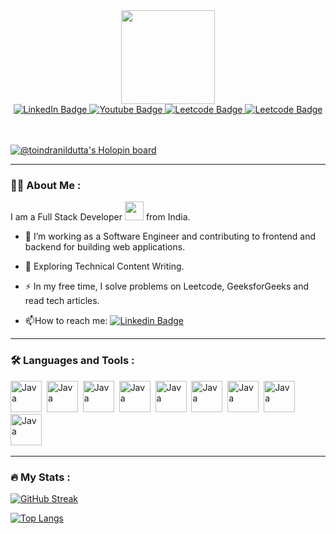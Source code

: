 <div id="header" align="center">
  <img src="https://media.giphy.com/media/v1.Y2lkPTc5MGI3NjExOHV2dWp0ZHN6OTR5cmZyMjJ2Mnhzb3RhbHBvNWg4cGlvbDh6MGtzNCZlcD12MV9pbnRlcm5hbF9naWZfYnlfaWQmY3Q9cw/zWrrk0oYjwkHDIq8T5/giphy.gif" width="150"/>
</div>

<div id="badges" align="center">
  <a href="www.linkedin.com/in/indranil-dutta-developer/">
    <img src="https://img.shields.io/badge/LinkedIn-blue?style=for-the-badge&logo=linkedin&logoColor=white" alt="LinkedIn Badge"/>
  </a>
  <a href="https://www.youtube.com/channel/UClfnfEBCxp5wKfN6aF-fKUg">
    <img src="https://img.shields.io/badge/YouTube-red?style=for-the-badge&logo=youtube&logoColor=white" alt="Youtube Badge"/>
  </a>
  <a href="https://leetcode.com/toindranildutta/">
    <img src="https://img.shields.io/badge/Leetcode-orange?style=for-the-badge&logo=leetcode&logoColor=white" alt="Leetcode Badge"/>
  </a>
  <a href="mailto:toindranildutta@gmail.com/">
    <img src="https://img.shields.io/badge/Gmail-green?style=for-the-badge&logo=gmail&logoColor=white" alt="Leetcode Badge"/>
  </a>
</div>

<br>
<br>


[![@toindranildutta's Holopin board](https://holopin.me/toindranildutta)](https://holopin.io/@toindranildutta)

<!--<div align="center">
  <img src="https://media.giphy.com/media/v1.Y2lkPTc5MGI3NjExMGRweGZmNThreTNubjEydm4zeWVoM3A1aWpwNWloenpkc24ycnFhdiZlcD12MV9pbnRlcm5hbF9naWZfYnlfaWQmY3Q9Zw/SWoSkN6DxTszqIKEqv/giphy.gif" width="600" height="400"/>
</div>-->

---

### :woman_technologist: About Me :
I am a Full Stack Developer <img src="https://media.giphy.com/media/WUlplcMpOCEmTGBtBW/giphy.gif" width="30"> from India.
- :telescope: I’m working as a Software Engineer and contributing to frontend and backend for building web applications.

- :seedling: Exploring Technical Content Writing.

- :zap: In my free time, I solve problems on Leetcode, GeeksforGeeks and read tech articles.

- :mailbox:How to reach me: [![Linkedin Badge](https://img.shields.io/badge/-indranil-blue?style=flat&logo=Linkedin&logoColor=white)](https://www.linkedin.com/in/indranil-dutta-developer/)

---
### :hammer_and_wrench: Languages and Tools :

 <img src="https://cdn.iconscout.com/icon/free/png-512/free-react-226053.png?f=avif&w=256" title="Java" alt="Java" width="50" height="50"/>&nbsp;
  <img src="https://cdn.iconscout.com/icon/free/png-512/free-java-60-1174953.png?f=avif&w=256" title="Java" alt="Java" width="50" height="50"/>&nbsp;
   <img src="https://cdn.iconscout.com/icon/free/png-512/free-spring-16-283031.png?f=avif&w=256" title="Java" alt="Java" width="50" height="50"/>&nbsp;
  <img src="https://cdn.iconscout.com/icon/free/png-512/free-mysql-21-1174941.png?f=avif&w=256" title="Java" alt="Java" width="50" height="50"/>&nbsp;
   <img src="https://cdn.iconscout.com/icon/free/png-512/free-javascript-1-225993.png?f=avif&w=256" title="Java" alt="Java" width="50" height="50"/>&nbsp;
  <img src="https://cdn.iconscout.com/icon/free/png-512/free-html-59-225995.png?f=avif&w=256" title="Java" alt="Java" width="50" height="50"/>&nbsp;
  <img src="https://cdn.iconscout.com/icon/free/png-512/free-css3-8-1175200.png?f=avif&w=256" title="Java" alt="Java" width="50" height="50"/>&nbsp;
  <img src="https://cdn.iconscout.com/icon/free/png-512/free-mongodb-5-1175140.png?f=avif&w=256" title="Java" alt="Java" width="50" height="50"/>&nbsp;
  <img src="https://cdn.iconscout.com/icon/free/png-512/free-python-2-226051.png?f=avif&w=256" title="Java" alt="Java" width="50" height="50"/>&nbsp;  

</div>

---

### :fire: My Stats :
[![GitHub Streak](http://github-readme-streak-stats.herokuapp.com?user=toindranildutta&theme=dark&background=000000)](https://git.io/streak-stats)

[![Top Langs](https://github-readme-stats.vercel.app/api/top-langs/?username=toindranildutta&layout=compact&theme=vision-friendly-dark)](https://github.com/toindranildutta/github-readme-stats)
